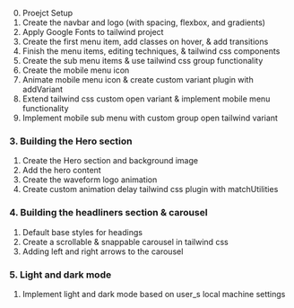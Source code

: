 0. Proejct Setup
1. Create the navbar and logo (with spacing, flexbox, and gradients)
2. Apply Google Fonts to tailwind project
3. Create the first menu item, add classes on hover, & add transitions
4. Finish the menu items, editing techniques, & tailwind css components
5. Create the sub menu items & use tailwind css group functionality
6. Create the mobile menu icon
7. Animate mobile menu icon & create custom variant plugin with addVariant
8. Extend tailwind css custom open variant & implement mobile menu functionality
9. Implement mobile sub menu with custom group open tailwind variant

### 3. Building the Hero section

1. Create the Hero section and background image
2. Add the hero content
3. Create the waveform logo animation
4. Create custom animation delay tailwind css plugin with matchUtilities

### 4. Building the headliners section & carousel

1. Default base styles for headings
2. Create a scrollable & snappable carousel in tailwind css
3. Adding left and right arrows to the carousel

### 5. Light and dark mode

1. Implement light and dark mode based on user_s local machine settings
